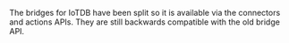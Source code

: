 The bridges for IoTDB have been split so it is available via the connectors and actions APIs. They are still backwards compatible with the old bridge API.
